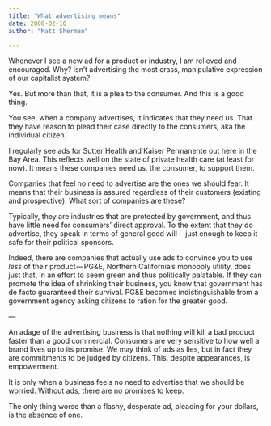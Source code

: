```yaml
---
title: "What advertising means"
date: 2008-02-10
author: "Matt Sherman"

---
```


Whenever I see a new ad for a product or industry, I am relieved and encouraged. Why? Isn’t advertising the most crass, manipulative expression of our capitalist system?

Yes. But more than that, it is a plea to the consumer. And this is a good thing.

You see, when a company advertises, it indicates that they need us. That they have reason to plead their case directly to the consumers, aka the individual citizen.

I regularly see ads for Sutter Health and Kaiser Permanente out here in the Bay Area. This reflects well on the state of private health care (at least for now). It means these companies need us, the consumer, to support them.

Companies that feel no need to advertise are the ones we should fear. It means that their business is assured regardless of their customers (existing and prospective). What sort of companies are these?

Typically, they are industries that are protected by government, and thus have little need for consumers’ direct approval. To the extent that they do advertise, they speak in terms of general good will — just enough to keep it safe for their political sponsors.

Indeed, there are companies that actually use ads to convince you to use _less_ of their product — PG&amp;E, Northern California’s monopoly utility, does just that, in an effort to seem green and thus politically palatable. If they can promote the idea of shrinking their business, you know that government has de facto guaranteed their survival. PG&amp;E becomes indistinguishable from a government agency asking citizens to ration for the greater good.

—

An adage of the advertising business is that nothing will kill a bad product faster than a good commercial. Consumers are very sensitive to how well a brand lives up to its promise. We may think of ads as lies, but in fact they are commitments to be judged by citizens. This, despite appearances, is empowerment.

It is only when a business feels no need to advertise that we should be worried. Without ads, there are no promises to keep.

The only thing worse than a flashy, desperate ad, pleading for your dollars, is the absence of one.
